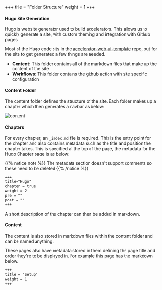 +++
title = "Folder Structure"
weight = 1
+++

#### Hugo Site Generation
Hugo is website generator used to build accelerators. This allows us to quickly generate a site, with custom theming and integration with Github pages.

Most of the Hugo code sits in the [accelerator-web-ui-template](https://github.com/snowplow-incubator/accelerator-web-ui-template) repo, but for the site to get generated a few things are needed.

- **Content:** This folder contains all of the markdown files that make up the content of the site
- **Workflows:** This folder contains the github action with site specific configuration

#### Content Folder
The content folder defines the structure of the site. Each folder makes up a chapter which then generates a navbar as below:

![content](../images/content.png)


#### Chapters
For every chapter, an `_index.md` file is required. This is the entry point for the chapter and also contains metadata such as the title and position the chapter takes. This is specified at the top of the page, the metadata for the Hugo Chapter page is as below:

{{% notice note %}}
The metadata section doesn't support comments so these need to be deleted
{{% /notice %}}

```markdown
+++
title="Hugo"
chapter = true
weight = 2
pre = ""
post = ""
+++
```

A short description of the chapter can then be added in markdown.

#### Content
The content is also stored in markdown files within the content folder and can be named anything.

These pages also have metadata stored in them defining the page title and order they're to be displayed in. For example this page has the markdown below.

```markdown
+++
title = "Setup"
weight = 1
+++
```

